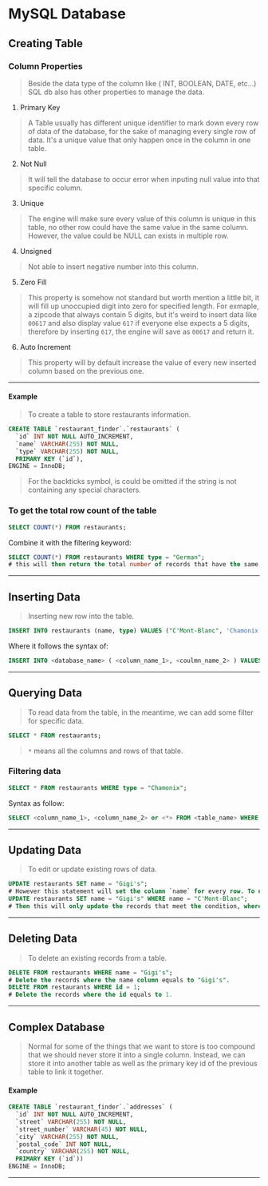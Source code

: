 # MySQL Database
## Creating Table
### Column Properties
> Beside the data type of the column like ( INT, BOOLEAN, DATE, etc...) SQL db also has other properties to manage the data.
1. Primary Key
> A Table usually has different unique identifier to mark down every row of data of the database, for the sake of managing every single row of data. It's a unique value that only happen once in the column in one table.
2. Not Null
> It will tell the database to occur error when inputing null value into that specific column.
3. Unique
> The engine will make sure every value of this column is unique in this table, no other row could have the same value in the same column. However, the value could be NULL can exists in multiple row.
4. Unsigned
> Not able to insert negative number into this column.
5. Zero Fill
> This property is somehow not standard but worth mention a little bit, it will fill up unoccupied digit into zero for specified length. For exmaple, a zipcode that always contain 5 digits, but it's weird to insert data like `00617` and also display value `617` if everyone else expects a 5 digits, therefore by inserting `617`, the engine will save as `00617` and return it.
6. Auto Increment
> This property will by default increase the value of every new inserted column based on the previous one.

---
#### Example
> To create a table to store restaurants information.
```sql
CREATE TABLE `restaurant_finder`.`restaurants` (
  `id` INT NOT NULL AUTO_INCREMENT,
  `name` VARCHAR(255) NOT NULL,
  `type` VARCHAR(255) NOT NULL,
  PRIMARY KEY (`id`),
ENGINE = InnoDB;
```
> For the backticks symbol, is could be omitted if the string is not containing any special characters.

### To get the total row count of the table
```sql
SELECT COUNT(*) FROM restaurants;
```
Combine it with the filtering keyword:
```sql
SELECT COUNT(*) FROM restaurants WHERE type = "German";
# this will then return the total number of records that have the same value of "German" in column `type`
```
---



## Inserting Data
> Inserting new row into the table.
```sql
INSERT INTO restaurants (name, type) VALUES ("C'Mont-Blanc", 'Chamonix');
```
Where it follows the syntax of:
```sql
INSERT INTO <database_name> ( <column_name_1>, <coulmn_name_2> ) VALUES ( <data_for_column_1>, <data_for_column_2> );
```

---

## Querying Data
> To read data from the table, in the meantime, we can add some filter for specific data.
```sql
SELECT * FROM restaurants;
```
> `*` means all the columns and rows of that table.
### Filtering data
```sql
SELECT * FROM restaurants WHERE type = "Chamonix";
```
Syntax as follow:
```sql
SELECT <column_name_1>, <column_name_2> or <*> FROM <table_name> WHERE <column_name> = <value>;
```

---

## Updating Data
> To edit or update existing rows of data.
```sql
UPDATE restaurants SET name = "Gigi's";
# However this statement will set the column `name` for every row. To update only specified row:
UPDATE restaurants SET name = "Gigi's" WHERE name = "C'Mont-Blanc";
# Then this will only update the records that meet the condition, where it could be multiple records depends on your conditions.
```

---

## Deleting Data
> To delete an existing records from a table.
```sql
DELETE FROM restaurants WHERE name = "Gigi's";
# Delete the records where the name column equals to "Gigi's".
DELETE FROM restaurants WHERE id = 1;
# Delete the records where the id equals to 1.
```

---

## Complex Database
> Normal for some of the things that we want to store is too compound that we should never store it into a single column. Instead, we can store it into another table as well as the primary key id of the previous table to link it together.
#### Example
```sql
CREATE TABLE `restaurant_finder`.`addresses` (
  `id` INT NOT NULL AUTO_INCREMENT,
  `street` VARCHAR(255) NOT NULL,
  `street_number` VARCHAR(45) NOT NULL,
  `city` VARCHAR(255) NOT NULL,
  `postal_code` INT NOT NULL,
  `country` VARCHAR(255) NOT NULL,
  PRIMARY KEY (`id`))
ENGINE = InnoDB;
```

---

